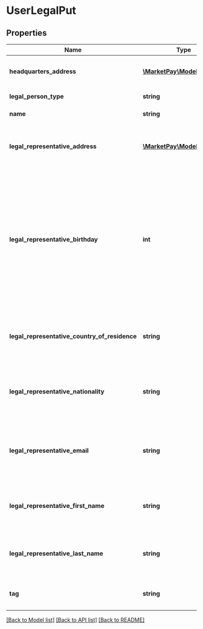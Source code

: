 # UserLegalPut

## Properties
Name | Type | Description | Notes
------------ | ------------- | ------------- | -------------
**headquarters_address** | [**\MarketPay\Model\Address**](Address.md) | he address of the company’s headquarters | [optional] 
**legal_person_type** | **string** | The type of legal user | [optional] 
**name** | **string** | The name of the legal user | [optional] 
**legal_representative_address** | [**\MarketPay\Model\Address**](Address.md) | The address of the company’s Legal representative person | [optional] 
**legal_representative_birthday** | **int** | The date of birth of the company’s Legal representative person - be careful to set the right timezone (should be UTC) to avoid 00h becoming 23h (and hence interpreted as the day before) | [optional] 
**legal_representative_country_of_residence** | **string** | The country of residence of the company’s Legal representative person | [optional] 
**legal_representative_nationality** | **string** | The nationality of the company’s Legal representative person | [optional] 
**legal_representative_email** | **string** | The email of the company’s Legal representative person - must be a valid | [optional] 
**legal_representative_first_name** | **string** | The firstname of the company’s Legal representative person | [optional] 
**legal_representative_last_name** | **string** | The lastname of the company’s Legal representative person | [optional] 
**tag** | **string** | Custom data that you can add to this item | [optional] 

[[Back to Model list]](../README.md#documentation-for-models) [[Back to API list]](../README.md#documentation-for-api-endpoints) [[Back to README]](../README.md)


